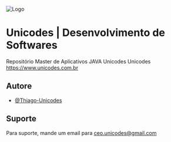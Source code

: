
![Logo](https://unicodes.com.br/img/git/Unicodes.png)

# Unicodes | Desenvolvimento de Softwares

Repositório Master de Aplicativos JAVA Unicodes
Unicodes https://www.unicodes.com.br


## Autore

- [@Thiago-Unicodes](https://www.github.com/Thiago-Unicodes)


## Suporte

Para suporte, mande um email para ceo.unicodes@gmail.com
